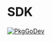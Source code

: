 # SDK

[![PkgGoDev](https://pkg.go.dev/badge/go.opentelemetry.io/otel/sdk)](https://pkg.go.dev/go.opentelemetry.io/otel/sdk)
